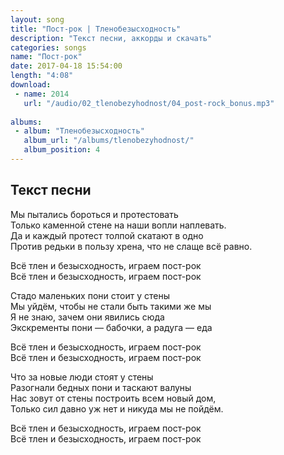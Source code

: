 ```yaml
---
layout: song
title: "Пост-рок | Тленобезысходность"
description: "Текст песни, аккорды и скачать"
categories: songs
name: "Пост-рок"
date: 2017-04-18 15:54:00
length: "4:08"
download:
 - name: 2014
   url: "/audio/02_tlenobezyhodnost/04_post-rock_bonus.mp3"
   
albums:
 - album: "Тленобезысходность"
   album_url: "/albums/tlenobezyhodnost/"
   album_position: 4
---
```



## Текст песни  
Мы пытались бороться и протестовать  
Только каменной стене на наши вопли наплевать.  
Да и каждый протест толпой скатают в одно  
Против редьки в пользу хрена, что не слаще всё равно.  

Всё тлен и безысходность, играем пост-рок  
Всё тлен и безысходность, играем пост-рок  

Стадо маленьких пони стоит у стены  
Мы уйдём, чтобы не стали быть такими же мы  
Я не знаю, зачем они явились сюда  
Экскременты пони — бабочки, а радуга — еда  

Всё тлен и безысходность, играем пост-рок  
Всё тлен и безысходность, играем пост-рок  

Что за новые люди стоят у стены  
Разогнали бедных пони и таскают валуны  
Нас зовут от стены построить всем новый дом,  
Только сил давно уж нет и никуда мы не пойдём.  

Всё тлен и безысходность, играем пост-рок  
Всё тлен и безысходность, играем пост-рок  